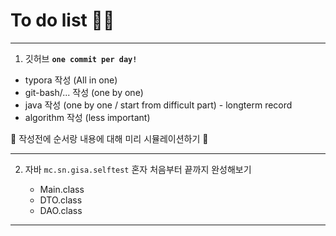 # To do list 💨💨

****

1.  깃허브 **`one commit per day!`**
   * typora 작성 (All in one)
   * git-bash/... 작성 (one by one)
   * java  작성 (one by one / start from difficult part) - longterm record
   * algorithm 작성 (less important)

🎈 작성전에 순서랑 내용에 대해 미리 시뮬레이션하기 🎈

***

2. 자바 `mc.sn.gisa.selftest` 혼자 처음부터 끝까지 완성해보기

   * Main.class
   * DTO.class
   * DAO.class

****

